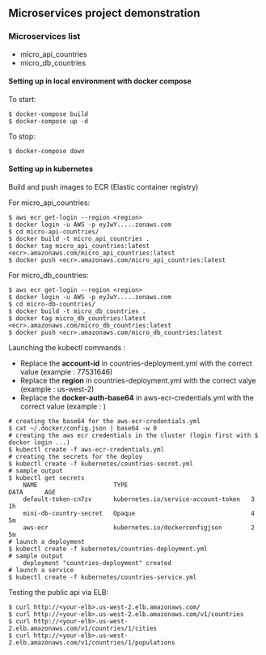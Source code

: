 ## Microservices project demonstration

### Microservices list

* micro_api_countries
* micro_db_countries

#### Setting up in local environment with docker compose

To start:

```
$ docker-compose build
$ docker-compose up -d
```
To stop:

```
$ docker-compose down
```

#### Setting up in kubernetes

Build and push images to ECR (Elastic container registry)

For micro_api_countries:

```
$ aws ecr get-login --region <region>
$ docker login -u AWS -p eyJwY.....zonaws.com
$ cd micro-api-countries/
$ docker build -t micro_api_countries .
$ docker tag micro_api_countries:latest <ecr>.amazonaws.com/micro_api_countries:latest
$ docker push <ecr>.amazonaws.com/micro_api_countries:latest
```

For micro_db_countries:

```
$ aws ecr get-login --region <region>
$ docker login -u AWS -p eyJwY.....zonaws.com
$ cd micro-db-countries/
$ docker build -t micro_db_countries .
$ docker tag micro_db_countries:latest <ecr>.amazonaws.com/micro_db_countries:latest
$ docker push <ecr>.amazonaws.com/micro_db_countries:latest
```

Launching the kubectl commands :

* Replace the **account-id** in countries-deployment.yml with the correct value (example : 77531646)
* Replace the **region** in countries-deployment.yml with the correct valye (example : us-west-2)
* Replace the **docker-auth-base64** in aws-ecr-credentials.yml with the correct value (example : )

```
# creating the base64 for the aws-ecr-credentials.yml
$ cat ~/.docker/config.json | base64 -w 0
# creating the aws ecr credentials in the cluster (login first with $ docker login ...)
$ kubectl create -f aws-ecr-credentials.yml
# creating the secrets for the deploy
$ kubectl create -f kubernetes/countries-secret.yml
# sample output
$ kubectl get secrets
    NAME                     TYPE                                  DATA      AGE
    default-token-cn7zv      kubernetes.io/service-account-token   3         1h
    mini-db-country-secret   Opaque                                4         5m
    aws-ecr                  kubernetes.io/dockerconfigjson        2         5m
# launch a deployment
$ kubectl create -f kubernetes/countries-deployment.yml
# sample output
    deployment "countries-deployment" created
# launch a service
$ kubectl create -f kubernetes/countries-service.yml
```

Testing the public api via ELB:

```
$ curl http://<your-elb>.us-west-2.elb.amazonaws.com/
$ curl http://<your-elb>.us-west-2.elb.amazonaws.com/v1/countries
$ curl http://<your-elb>.us-west-2.elb.amazonaws.com/v1/countries/1/cities
$ curl http://<your-elb>.us-west-2.elb.amazonaws.com/v1/countries/1/populations
```
